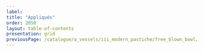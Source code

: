 ```yaml
---
label: 
title: "Appliqués"
order: 2050
layout: table-of-contents
presentation: grid
previousPage: /catalogue/a_vessels/iii_modern_pastiche/free_blown_bowl/cat-441/
---
```

